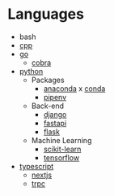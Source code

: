 # Languages

- bash
- [cpp](https://isocpp.org/)
- [go](https://go.dev/)
  - [cobra](https://cobra.dev/)
- [python](https://www.python.org/)
  - Packages
    - [anaconda][anaconda] x [conda][conda]
    - [pipenv][pipenv]
  - Back-end
    - [django][django]
    - [fastapi](https://fastapi.tiangolo.com/)
    - [flask][flask]
  - Machine Learning
    - [scikit-learn](https://scikit-learn.org/stable)
    - [tensorflow](https://www.tensorflow.org/)
- [typescript](https://www.typescriptlang.org/)
  - [nextjs](https://nextjs.org/)
  - [trpc](https://trpc.io/)

[anaconda]: https://www.anaconda.com
[conda]: https://docs.conda.io
[pipenv]: https://pipenv.pypa.io/en/latest/
[django]: https://www.djangoproject.com/
[flask]: https://flask.palletsprojects.com/en/3.0.x/
